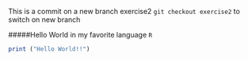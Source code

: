 This is a commit on a new branch exercise2 `git checkout exercise2` to switch on new branch

#####Hello World in my favorite language `R`
```R
print ("Hello World!!")
```